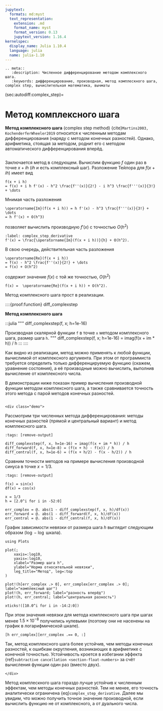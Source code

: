```yaml
---
jupytext:
  formats: md:myst
  text_representation:
    extension: .md
    format_name: myst
    format_version: 0.13
    jupytext_version: 1.16.4
kernelspec:
  display_name: Julia 1.10.4
  language: julia
  name: julia-1.10
---
```


```{eval-rst}
.. meta::
   :description: Численное дифференцирование методом комплексного шага.
   :keywords: дифференцирование, производная, метод комплескного шага, complex step, вычислительная математика, вычматы
```

(sec:autodiff:complex_step)=
# Метод комплексного шага

**Метод комплексного шага** (complex step method) {cite}`Martins2003, KochenderferWheeler2019` относится к численным методам дифференцирования (наряду с методом конечных разностей).
Однако, арифметика, стоящая за методом, роднит его с методом автоматического дифференцирования вперёд.

```{index} метод; комплескного шага
```
Заключается метод в следующем.
Вычислим функцию $f$ один раз в точке $x + i h$ ($i h$ и есть комплексный шаг).
Разложение Тейлора для $f(x + ih)$ имеет вид
```{math}
f(x + i h)
= f(x) + i h f'(x) - h^2 \frac{f''(x)}{2!} - i h^3 \frac{f'''(x)}{3!} + \dots
```
Мнимая часть разложения
```{math}
\operatorname{Im}(f(x + i h)) = h f'(x) - h^3 \frac{f'''(x)}{3!} + \dots
= h f'(x) + O(h^3)
```
позволяет вычислить производную $f'(x)$ с точностью $O(h^2)$
```{math}
:label: complex_step_derivative
f'(x) = \frac{\operatorname{Im}(f(x + i h))}{h} + O(h^2).
```
В свою очередь, действительная часть разложения
```{math}
\operatorname{Re}(f(x + i h))
= f(x) - h^2 \frac{f''(x)}{2!} + \dots
= f(x) + O(h^2)
```
содержит значение $f(x)$ с той же точностью, $O(h^2)$
```{math}
f(x) =  \operatorname{Re}(f(x + i h)) + O(h^2).
```

Метод комплексного шага прост в реализации.

::::{proof:function} diff_complexstep

**Метод комплексного шага**

:::julia
"""
    diff_complexstep(f, x; h=1e-16)

Производная скалярной функции `f` в точке `x` методом комплексного шага,
размер шага `h`.
"""
diff_complexstep(f, x; h=1e-16) = imag(f(x + im * h)) / h
:::
::::

Как видно из реализации, метод можно применять к любой функции, вычислимой от комплекcного аргумента.
При этом от программиста требуется определить только дифференцируемую функцию (скажем, уравнение состояния), а её производные можно вычислить, выполнив вычисление от комплексного числа.


В демонстрации ниже показан пример вычисления производной функции методом комплексного шага, а также сравнивается точность этого метода с парой методов конечных разностей.

```{proof:demo}
```
```{raw} html
<div class="demo">
```

Рассмотрим три численных метода дифференцирования: методы конечных разностей (прямой и центральный вариант) и метод комплексного шага.

```{code-cell}
:tags: [remove-output]

diff_complexstep(f, x, h=1e-16) = imag(f(x + im * h)) / h
diff_forward(f, x, h=1e-8) = (f(x + h) - f(x)) / h
diff_central(f, x, h=1e-6) = (f(x + h/2) - f(x - h/2)) / h
```

Сравним точности методов на примере вычисления производной синуса в точке $x = 1/3$.

```{code-cell}
:tags: [remove-output]

f(x) = sin(x)
df(x) = cos(x)

x = 1/3
h = [2.0^i for i in -52:0]

err_complex = @. abs(1 - diff_complexstep(f, x, h)/df(x))
err_forward = @. abs(1 - diff_forward(f, x, h)/df(x))
err_central = @. abs(1 - diff_central(f, x, h)/df(x))
```

График зависимости невязки от размера шага $h$ выглядит следующим образом ($\log-\log$ шкала).

```{code-cell}
using Plots

plot(;
    xaxis=:log10,
    yaxis=:log10,
    xlabel="Размер шага h",
    ylabel="Норма относительной невязки",
    leg_title="Метод", leg=:top
)

plot!(h[err_complex .> 0], err_complex[err_complex .> 0]; label="комплексный шаг")
plot!(h, err_forward; label="разность вперёд")
plot!(h, err_central; label="центральная разность")

xticks!([10.0^i for i in -14:2:0])
```

При этом значения невязки для метода комплексного шага при шагах менее $1.5 \times 10^{-8}$ получились нулевыми (поэтому они не насенены на график в логарифмической шкале).

```{code-cell}
[h err_complex][err_complex .== 0, :]
```

Так, метод комплексного шага более устойчив, чем методы конечных разностей, к ошибкам округления, возникающих в арифметике с конечной точностью.
Устойчивость кроется в избегании эффекта {ref}`subtractive cancellation <section-float-numbers>` за счёт вычисления функции один раз (вместо двух).
```{raw} html
</div>
```

Метод комплескного шага гораздо лучше устойчив к численным эффектам, чем методы конечных разностей.
Тем не менее, его точность аналитически ограничена {eq}`complex_step_derivative`.
Далее мы увидим, что можно получить точное значение производной, если вычислить функцию не от комплексного, а от дуального числа.
